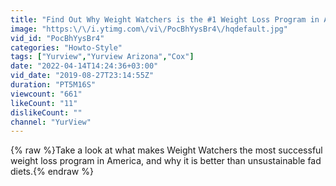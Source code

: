 ```yaml
---
title: "Find Out Why Weight Watchers is the #1 Weight Loss Program in America"
image: "https:\/\/i.ytimg.com\/vi\/PocBhYysBr4\/hqdefault.jpg"
vid_id: "PocBhYysBr4"
categories: "Howto-Style"
tags: ["Yurview","Yurview Arizona","Cox"]
date: "2022-04-14T14:24:36+03:00"
vid_date: "2019-08-27T23:14:55Z"
duration: "PT5M16S"
viewcount: "661"
likeCount: "11"
dislikeCount: ""
channel: "YurView"
---
```

{% raw %}Take a look at what makes Weight Watchers the most successful weight loss program in America, and why it is better than unsustainable fad diets.{% endraw %}
